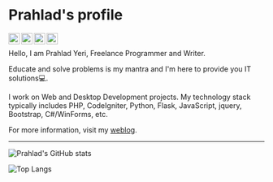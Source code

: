 # Prahlad's profile

[<img align="left" alt="prahladyeri | Email" width="22px" src="https://cdn.jsdelivr.net/npm/simple-icons@v3/icons/mail-dot-ru.svg" />](mailto:prahladyeri@yahoo.com)
[<img align="left" alt="prahladyeri | LinkedIn" width="22px" src="https://cdn.jsdelivr.net/npm/simple-icons@v3/icons/linkedin.svg" />](https://www.linkedin.com/in/prahlad-yeri-243a5316)
[<img align="left" alt="prahladyeri | Twitter" width="22px" src="https://cdn.jsdelivr.net/npm/simple-icons@v3/icons/twitter.svg" />](https://twitter.com/prahladyeri)
<!-- [<img align="left" alt="prahladyeri | Telegram" width="22px" src="https://cdn.jsdelivr.net/npm/simple-icons@v3/icons/telegram.svg" />](https://t.me/prahladyeri) -->
[<img align="left" alt="prahladyeri | Instagram" width="22px" src="https://cdn.jsdelivr.net/npm/simple-icons@v3/icons/instagram.svg" />](https://instagram.com/prahladyeri14)
<br/>

Hello, I am Prahlad Yeri, Freelance Programmer and Writer.

Educate and solve problems is my mantra and I'm here to provide you IT solutions💻.

I work on Web and Desktop Development projects. My technology stack typically includes PHP, CodeIgniter, Python, Flask, JavaScript, jquery, Bootstrap, C#/WinForms, etc.

For more information, visit my [weblog](https://prahladyeri.com).

---

![Prahlad's GitHub stats](https://github-readme-stats.vercel.app/api?username=prahladyeri&count_private=true&show_icons=true&theme=dark)

![Top Langs](https://github-readme-stats.vercel.app/api/top-langs/?username=prahladyeri&hide=smalltalk,cpp&langs_count=8&layout=compact&theme=dark)
